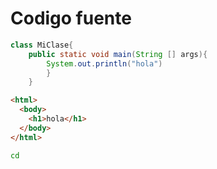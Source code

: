 # Codigo fuente

```java
class MiClase{
    public static void main(String [] args){
        System.out.println("hola")
        }
    }
```

```html
<html>
  <body>
    <h1>hola</h1>
  </body>
</html>
```

```bash
cd
```
